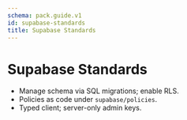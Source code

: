 ```yaml
---
schema: pack.guide.v1
id: supabase-standards
title: Supabase Standards
---
```


# Supabase Standards

- Manage schema via SQL migrations; enable RLS.
- Policies as code under `supabase/policies`.
- Typed client; server-only admin keys.

